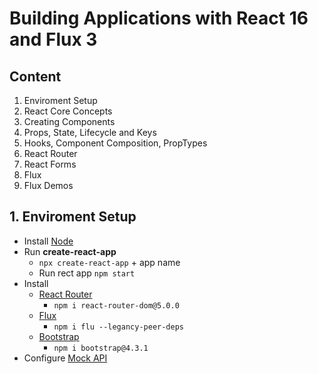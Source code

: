 # Building Applications with React 16 and Flux 3

## Content
1. Enviroment Setup
2. React Core Concepts
3. Creating Components
4. Props, State, Lifecycle and Keys
5. Hooks, Component Composition, PropTypes
6. React Router
7. React Forms
8. Flux
9. Flux Demos

## 1. Enviroment Setup
- Install [Node](https://nodejs.org/es/)
- Run **create-react-app**
  - `npx create-react-app` + app name
  - Run rect app `npm start`
- Install
  - [React Router](https://v5.reactrouter.com/web/guides/quick-start)
    - `npm i react-router-dom@5.0.0`
  - [Flux](https://facebook.github.io/flux/)
    - `npm i flu --legancy-peer-deps`
  - [Bootstrap](https://getbootstrap.com/docs/5.2/getting-started/introduction/)
    - `npm i bootstrap@4.3.1`
- Configure [Mock API](https://mockapi.io)

